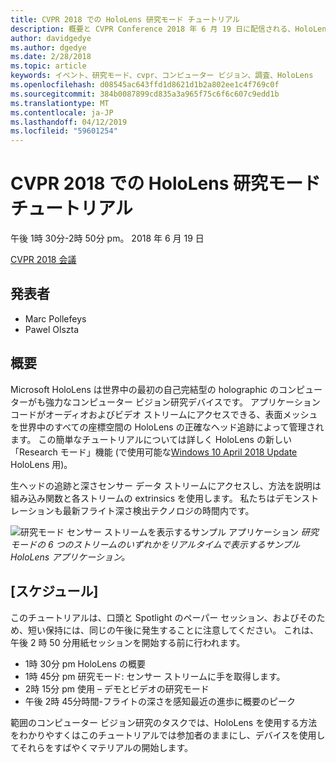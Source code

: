 ```yaml
---
title: CVPR 2018 での HoloLens 研究モード チュートリアル
description: 概要と CVPR Conference 2018 年 6 月 19 日に配信される、HoloLens 研究モードのセッションのスケジュールです。
author: davidgedye
ms.author: dgedye
ms.date: 2/28/2018
ms.topic: article
keywords: イベント、研究モード、cvpr、コンピューター ビジョン、調査、HoloLens
ms.openlocfilehash: d08545ac643ffd1d8621d1b2a802ee1c4f769c0f
ms.sourcegitcommit: 384b0087899cd835a3a965f75c6f6c607c9edd1b
ms.translationtype: MT
ms.contentlocale: ja-JP
ms.lasthandoff: 04/12/2019
ms.locfileid: "59601254"
---
```

# <a name="hololens-research-mode-tutorial-at-cvpr-2018"></a>CVPR 2018 での HoloLens 研究モード チュートリアル
午後 1時 30分-2時 50分 pm。 2018 年 6 月 19 日

[CVPR 2018 会議](http://cvpr2018.thecvf.com/)

## <a name="presenters"></a>発表者
* Marc Pollefeys
* Pawel Olszta

## <a name="overview"></a>概要
Microsoft HoloLens は世界中の最初の自己完結型の holographic のコンピューターがも強力なコンピューター ビジョン研究デバイスです。
アプリケーション コードがオーディオおよびビデオ ストリームにアクセスできる、表面メッシュを世界中のすべての座標空間の HoloLens の正確なヘッド追跡によって管理されます。 この簡単なチュートリアルについては詳しく HoloLens の新しい「Research モード」機能 (で使用可能な[Windows 10 April 2018 Update](release-notes-april-2018.md) HoloLens 用)。

生ヘッドの追跡と深さセンサー データ ストリームにアクセスし、方法を説明は組み込み関数と各ストリームの extrinsics を使用します。  私たちはデモンストレーションも最新フライト深さ検出テクノロジの時間内です。

![研究モード センサー ストリームを表示するサンプル アプリケーション](images/sensor-stream-viewer.jpg)
*研究モードの 6 つのストリームのいずれかをリアルタイムで表示するサンプル HoloLens アプリケーション。*

## <a name="schedule"></a>[スケジュール]
このチュートリアルは、口頭と Spotlight のペーパー セッション、およびそのため、短い保持には、同じの午後に発生することに注意してください。
これは、午後 2 時 50 分用紙セッションを開始する前に行われます。

- 1時 30分 pm HoloLens の概要 
- 1時 45分 pm 研究モード: センサー ストリームに手を取得します。 
- 2時 15分 pm 使用 – デモとビデオの研究モード 
- 午後 2時 45分時間-フライトの深さを感知最近の進歩に概要のピーク 

範囲のコンピューター ビジョン研究のタスクでは、HoloLens を使用する方法をわかりやすくはこのチュートリアルでは参加者のままにし、デバイスを使用してそれらをすばやくマテリアルの開始します。
